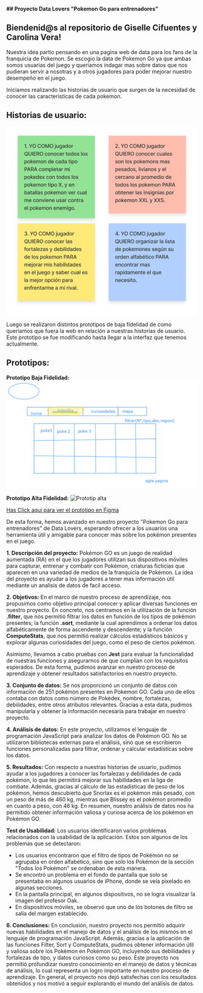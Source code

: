 
**## Proyecto Data Lovers "Pokemon Go para entrenadores"**

## Biendenid@s al repositorio de Giselle Cifuentes y Carolina Vera!

Nuestra idea partio pensando en una pagina web de data para los fans de la franquicia de Pokemon. Se escogio la data de Pokemon Go ya que ambas somos usuarias del juego y queriamos indagar mas sobre datos que nos pudieran servir a nosotras y a otros jugadores para poder mejorar nuestro desempeño en el juego. 

Iniciamos realizando las historias de usuario que surgen de la necesidad de conocer las caracteristicas de cada pokemon. 

## Historias de usuario:

![Historias de Usuario](./src/Extras/IMG/HistoriasDeUsuario.png)

Luego se realizaron distintos prototipos de baja fidelidad de como queriamos que fuera la web en relación a nuestras historias de usuario. Este prototipo se fue modificando hasta llegar a la interfaz que tenemos actualmente.

## Prototipos: 

__Prototipo Baja Fidelidad:__
![Prototipo baja](./src/Extras/IMG/Prototipo.png)

__Prototipo Alta Fidelidad:__
![Prototip alta](./scr/Extras/IMG/Prototipoalta.png)

[Has Click aqui para ver el prototipo en Figma](https://www.figma.com/file/PeRrZCA9exMS7emOrTOCbm/Prototipo-alta-fidelidad-data-Pokemon-Go?node-id=0%3A1&t=q0JyDs3WEiaoouoM-1)

De esta forma, hemos avanzado en nuestro proyecto "Pokemon Go para entrenadores" de Data Lovers, esperando ofrecer a los usuarios una herramienta útil y amigable para conocer más sobre los pokémon presentes en el juego.

**1. Descripción del proyecto:** Pokémon GO es un juego de realidad aumentada (RA) en el que los jugadores utilizan sus dispositivos móviles para capturar, entrenar y combatir con Pokémon, criaturas ficticias que aparecen en una variedad de medios de la franquicia de Pokémon. La idea del proyecto es ayudar a los jugadores a tener mas información útil mediante un analisis de datos de facil acceso. 

**2. Objetivos:** En el marco de nuestro proceso de aprendizaje, nos propusimos como objetivo principal conocer y aplicar diversas funciones en nuestro proyecto. En concreto, nos centramos en la utilización de la función **.filter**, que nos permitió filtrar los datos en función de los tipos de pokémon presentes; la función **.sort**, mediante la cual aprendimos a ordenar los datos alfabéticamente de forma ascendente y descendente; y la función **ComputeStats**, que nos permitió realizar cálculos estadísticos básicos y explorar algunas curiosidades del juego, como el peso de ciertos pokémon.

Asimismo, llevamos a cabo pruebas con **Jest** para evaluar la funcionalidad de nuestras funciones y asegurarnos de que cumplían con los requisitos esperados. De esta forma, pudimos avanzar en nuestro proceso de aprendizaje y obtener resultados satisfactorios en nuestro proyecto.

**3. Conjunto de datos:** Se nos proporcionó un conjunto de datos con información de 251 pokémon presentes en Pokemon GO. Cada uno de ellos contaba con datos como número de Pokédex, nombre, fortalezas, debilidades, entre otros atributos relevantes. Gracias a esta data, pudimos manipularla y obtener la información necesaria para trabajar en nuestro proyecto.

**4. Análisis de datos:** En este proyecto, utilizamos el lenguaje de programación JavaScript para analizar los datos de Pokémon GO. No se utilizaron bibliotecas externas para el análisis, sino que se escribieron funciones personalizadas para filtrar, ordenar y calcular estadísticas sobre los datos.

**5. Resultados:** Con respecto a nuestras historias de usuario, pudimos ayudar a los jugadores a conocer las fortalezas y debilidades de cada pokémon, lo que les permitirá mejorar sus habilidades en la liga de combate. Además, gracias al cálculo de las estadísticas de peso de los pokémon, hemos descubierto que Snorlax es el pokémon más pesado, con un peso de más de 460 kg, mientras que Blissey es el pokémon promedio en cuanto a peso, con 46 kg. En resumen, nuestro análisis de datos nos ha permitido obtener información valiosa y curiosa acerca de los pokémon en Pokémon GO. 

**Test de Usabilidad:** Los usuarios identificaron varios problemas relacionados con la usabilidad de la aplicación. Estos son algunos de los problemas que se detectaron:

- Los usuarios encontraron que el filtro de tipos de Pokémon no se agrupaba en orden alfabético, sino que solo los Pokémon de la sección "Todos los Pokémon" se ordenaban de esta manera.
- Se encontró un problema en el fondo de pantalla que solo se presentaba en algunos usuarios de iPhone, donde se veía pixelado en algunas secciones.
- En la pantalla principal, en algunos dispositivos, no se logra visualizar la imagen del profesor Oak.
- En dispositivos móviles, se observó que uno de los botones de filtro se salía del margen establecido.

**6. Conclusiones:** En conclusión, nuestro proyecto nos permitió adquirir nuevas habilidades en el manejo de datos y el análisis de los mismos en el lenguaje de programación JavaScript. Además, gracias a la aplicación de las funciones Filter, Sort y ComputeStats, pudimos obtener información útil y valiosa sobre los Pokémon en Pokémon GO, incluyendo sus debilidades y fortalezas de tipo, y datos curiosos como su peso. Este proyecto nos permitió profundizar nuestro conocimiento en el manejo de datos y técnicas de análisis, lo cual representa un logro importante en nuestro proceso de aprendizaje. En general, el proyecto nos dejó satisfechas con los resultados obtenidos y nos motivó a seguir explorando el mundo del análisis de datos.
